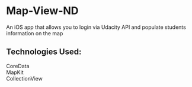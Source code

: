 # Map-View-ND
An iOS app that allows you to login via Udacity API and populate students information on the map

## Technologies Used:
CoreData <br>
MapKit <br>
CollectionView <br>
